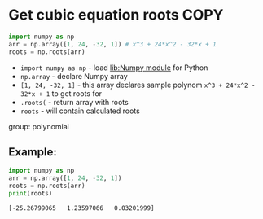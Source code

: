 # Get cubic equation roots COPY

```python
import numpy as np
arr = np.array([1, 24, -32, 1]) # x^3 + 24*x^2 - 32*x + 1
roots = np.roots(arr)
```

- `import numpy as np` - load [lib:Numpy module](/python-numpy/how-to-install-python-numpy-lib) for Python
- `np.array` - declare Numpy array
- `[1, 24, -32, 1]` - this array declares sample polynom `x^3 + 24*x^2 - 32*x + 1` to get roots for
- `.roots(` - return array with roots
- `roots` - will contain calculated roots

group: polynomial

## Example: 
```python
import numpy as np
arr = np.array([1, 24, -32, 1])
roots = np.roots(arr)
print(roots)
```
```
[-25.26799065   1.23597066   0.03201999]

```

